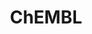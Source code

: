 ---
layout: default
bigquery: https://console.cloud.google.com/bigquery?p=patents-public-data&d=ebi_chembl&page=dataset
citation: '"The ChEMBL database in 2017." Anna Gaulton, Anne Hersey, Michał Nowotka,
  A Patrícia Bento, Jon Chambers, David Mendez, Prudence Mutowo, Francis Atkinson,
  Louisa J Bellis, Elena Cibrián-Uhalte, Mark Davies, Nathan Dedman, Anneli Karlsson,
  María Paula Magariños, John P Overington, George Papadatos, Ines Smit, Andrew R
  Leach Nucleic acids Research (2017) 45 (Database Issue), D945-D954'
contributors: European Bioinformatics Institute
cost: None
description: ChEMBL Data is a manually curated database of small molecules used in
  drug discovery, including information about existing patented drugs.
documentation: 'schema: https://www.ebi.ac.uk/chembl/db_schema


  '
last_edit: 04/05/2022, 09:45:37
location: https://console.cloud.google.com/marketplace/product/google_patents_public_datasets/chembl
maintained_by: EMBL-EBI, an outstation of European Molecular Biology Laboratory
related_publications: '

  ChEMBL: towards direct deposition of bioassay data.


  Mendez D, Gaulton A, Bento AP, Chambers J, De Veij M, Félix E, Magariños MP, Mosquera
  JF, Mutowo P, Nowotka M, Gordillo-Marañón M, Hunter F, Junco L, Mugumbate G, Rodriguez-Lopez
  M, Atkinson F, Bosc N, Radoux CJ, Segura-Cabrera A, Hersey A, Leach AR.


  — Nucleic Acids Res. 2019; 47(D1):D930-D940. doi: 10.1093/nar/gky1075

  '
schema_fields:
- smid
- doi
- warning_class
- orig_description
- first_page
- indref_id
- mutation
- nda_type
- units
- level2
- level5
- alogp
- bao_format
- route
- standard_relation
- assay_subcellular_fraction
- hrac_code
- mc_target_name
- normal_range_max
- assay_id
- target_mapping
- le
- src_description
- trade_name
- rgid
- level2_description
- parameter_value
- usan_stem
- co_stem_id
- irac_code
- cellosaurus_id
- availability_type
- patent_no
- structure_type
- activity_id
- ridx
- warning_type
- cell_description
- previous_company
- component_id
- source
- irac_class_id
- uberon_id
- innovator_company
- doc_id
- standard_text_value
- tax_id
- assay_desc
- binding_site_comment
- parent_type
- level1
- hbd
- mesh_heading
- normal_range_min
- protein_class_synonym
- actsm_id
- compsyn_id
- full_molformula
- mc_tax_id
- domain_description
- annotation
- assay_organism
- ddd_id
- usan_stem_id
- standard_inchi_key
- pubmed_id
- downgraded
- usan_stem_definition
- sei
- title
- action_type
- assay_tissue
- last_page
- domain_name
- relationship_type
- alert_id
- parent_id
- psa
- frac_code
- standard_value
- cell_source_tissue
- drugind_id
- alert_name
- db_version
- parent_go_id
- stem_class
- synonyms
- prodrug
- acd_logd
- first_in_class
- mol_irac_id
- standard_upper_value
- warning_description
- curated_by
- value
- confidence
- tid
- mw_freebase
- molfile
- withdrawn_year
- black_box_warning
- stem
- l5
- potential_duplicate
- drug_record_id
- l4
- syn_type
- target_type
- therapeutic_flag
- comp_go_id
- delist_flag
- drug_product_flag
- std_act_id
- cx_logd
- ap_id
- text_value
- mesh_id
- cell_ontology_id
- mc_organism
- inorganic_flag
- molregno
- short_name
- qudt_units
- journal
- level3_description
- mc_target_type
- standard_units
- assay_test_type
- hba_lipinski
- sitecomp_id
- molsyn_id
- parent_molregno
- publication_number
- organism
- start_position
- accession
- standard_type
- ddd_comment
- confidence_score
- compound_name
- assay_source
- mol_atc_id
- prediction_method
- predbind_id
- year
- tbl
- log_id
- disease_efficacy
- cell_name
- aidx
- mol_hrac_id
- drug_substance_flag
- chebi_par_id
- smarts
- assay_class_id
- site_name
- qed_weighted
- mc_target_accession
- bao_id
- level4
- helm_notation
- record_id
- src_assay_id
- res_stem_id
- l3
- indication_class
- cpd_str_alert_id
- volume
- mec_id
- atc_code
- direct_interaction
- oc_id
- substrate_record_id
- assay_param_id
- stat
- sequence_md5sum
- last_active
- domain_type
- assay_tax_id
- updated_by
- hrac_class_id
- assay_type
- acd_most_bpka
- withdrawn_reason
- sequence
- rtb
- num_lipinski_ro5_violations
- standard_flag
- level1_description
- molecule_type
- warning_year
- efo_id
- ingredient
- definition
- alert_set_id
- lle
- cl_lincs_id
- end_position
- compound_key
- ddd_value
- homologue
- strength
- approval_date
- class_level
- site_residues
- activity_comment
- subgroup
- issue
- level3
- pchembl_value
- country
- published_units
- pref_name
- patent_expire_date
- domain_id
- job_id
- l2
- formulation_id
- natural_product
- met_conversion
- type
- active_molregno
- target_desc
- ad_type
- bao_endpoint
- abstract
- caloha_id
- met_id
- l8
- who_name
- level4_description
- topical
- version
- entity_type
- published_value
- go_id
- aspect
- dosage_form
- isoform
- source_domain_id
- who_extra
- status
- data_validity_comment
- molecular_mechanism
- metref_id
- product_id
- doc_type
- assay_category
- description
- withdrawn_class
- ass_cls_map_id
- usan_substem
- met_comment
- component_type
- patent_id
- usan_year
- entity_id
- hbd_lipinski
- efo_term
- species_group_flag
- protein_class_id
- idx
- creation_date
- related_tid
- as_id
- cidx
- toid
- assay_strain
- enzyme_tid
- relationship_desc
- src_id
- targcomp_id
- polymer_flag
- bei
- comments
- heavy_atoms
- protclasssyn_id
- submission_date
- full_mwt
- label
- cx_most_apka
- ref_url
- company
- active_ingredient
- warnref_id
- l6
- upper_value
- cx_most_bpka
- withdrawn_country
- max_phase_for_ind
- acd_most_apka
- chirality
- selectivity_comment
- ref_id
- cx_logp
- num_alerts
- aromatic_rings
- published_type
- result_flag
- prod_pat_id
- activity_count
- protein_class_desc
- src_short_name
- cell_id
- relationship
- first_approval
- acd_logp
- tissue_id
- bto_id
- warning_country
- max_phase
- authors
- l1
- site_id
- cell_source_organism
- component_synonym
- compd_id
- src_compound_id
- research_stem
- dosed_ingredient
- biocomp_id
- molecular_species
- relation
- enzyme_name
- oral
- patent_use_code
- mw_monoisotopic
- set_name
- withdrawn_flag
- published_relation
- curation_comment
- pathway_key
- applicant_full_name
- pathway_id
- metabolite_record_id
- clo_id
- mechanism_of_action
- path
- parameter_type
- uo_units
- ddd_admr
- frac_class_id
- assay_cell_type
- parenteral
- num_ro5_violations
- db_source
- tid_fixed
- ddd_units
- priority
- standard_inchi
- comp_class_id
- cell_source_tax_id
- mol_frac_id
- targrel_id
- major_class
- warning_id
- chembl_id
- ref_type
- ro3_pass
- mechanism_comment
- updated_on
- hba
- class_type
- variant_id
- mecref_id
- l7
- name
- canonical_smiles
shortname: chembl
tags:
- biotechnology
- health
- chemical
- bioinformatics
- medical
terms_of_use: CC BY-SA 3.0
title: ChEMBL
uuid: e232a192-965c-4ec9-904c-155b6dfe56c5
---